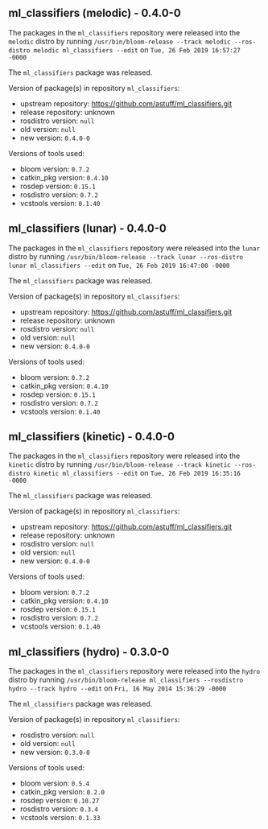 ## ml_classifiers (melodic) - 0.4.0-0

The packages in the `ml_classifiers` repository were released into the `melodic` distro by running `/usr/bin/bloom-release --track melodic --ros-distro melodic ml_classifiers --edit` on `Tue, 26 Feb 2019 16:57:27 -0000`

The `ml_classifiers` package was released.

Version of package(s) in repository `ml_classifiers`:

- upstream repository: https://github.com/astuff/ml_classifiers.git
- release repository: unknown
- rosdistro version: `null`
- old version: `null`
- new version: `0.4.0-0`

Versions of tools used:

- bloom version: `0.7.2`
- catkin_pkg version: `0.4.10`
- rosdep version: `0.15.1`
- rosdistro version: `0.7.2`
- vcstools version: `0.1.40`


## ml_classifiers (lunar) - 0.4.0-0

The packages in the `ml_classifiers` repository were released into the `lunar` distro by running `/usr/bin/bloom-release --track lunar --ros-distro lunar ml_classifiers --edit` on `Tue, 26 Feb 2019 16:47:00 -0000`

The `ml_classifiers` package was released.

Version of package(s) in repository `ml_classifiers`:

- upstream repository: https://github.com/astuff/ml_classifiers.git
- release repository: unknown
- rosdistro version: `null`
- old version: `null`
- new version: `0.4.0-0`

Versions of tools used:

- bloom version: `0.7.2`
- catkin_pkg version: `0.4.10`
- rosdep version: `0.15.1`
- rosdistro version: `0.7.2`
- vcstools version: `0.1.40`


## ml_classifiers (kinetic) - 0.4.0-0

The packages in the `ml_classifiers` repository were released into the `kinetic` distro by running `/usr/bin/bloom-release --track kinetic --ros-distro kinetic ml_classifiers --edit` on `Tue, 26 Feb 2019 16:35:16 -0000`

The `ml_classifiers` package was released.

Version of package(s) in repository `ml_classifiers`:

- upstream repository: https://github.com/astuff/ml_classifiers.git
- release repository: unknown
- rosdistro version: `null`
- old version: `null`
- new version: `0.4.0-0`

Versions of tools used:

- bloom version: `0.7.2`
- catkin_pkg version: `0.4.10`
- rosdep version: `0.15.1`
- rosdistro version: `0.7.2`
- vcstools version: `0.1.40`


## ml_classifiers (hydro) - 0.3.0-0

The packages in the `ml_classifiers` repository were released into the `hydro` distro by running `/usr/bin/bloom-release ml_classifiers --rosdistro hydro --track hydro --edit` on `Fri, 16 May 2014 15:36:29 -0000`

The `ml_classifiers` package was released.

Version of package(s) in repository `ml_classifiers`:
- rosdistro version: `null`
- old version: `null`
- new version: `0.3.0-0`

Versions of tools used:
- bloom version: `0.5.4`
- catkin_pkg version: `0.2.0`
- rosdep version: `0.10.27`
- rosdistro version: `0.3.4`
- vcstools version: `0.1.33`


